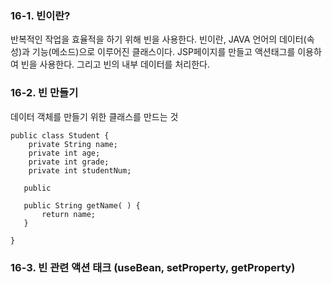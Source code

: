 ### 16-1. 빈이란?
반복적인 작업을 효율적을 하기 위해 빈을 사용한다. 빈이란, JAVA 언어의 데이터(속성)과 기능(메소드)으로 이루어진 클래스이다.
JSP페이지를 만들고 액션태그를 이용하여 빈을 사용한다. 그리고 빈의 내부 데이터를 처리한다.

### 16-2. 빈 만들기
데이터 객체를 만들기 위한 클래스를 만드는 것

    public class Student {
    	private String name;
    	private int age;
    	private int grade;
    	private int studentNum;
    	
       public 	
    
       public String getName( ) {
    	   return name;
       }
       
    }

### 16-3. 빈 관련 액션 태크 (useBean, setProperty, getProperty)
<!--stackedit_data:
eyJoaXN0b3J5IjpbLTE3MDk2MDUwMzMsMTE0NTU1MDEyN119
-->
